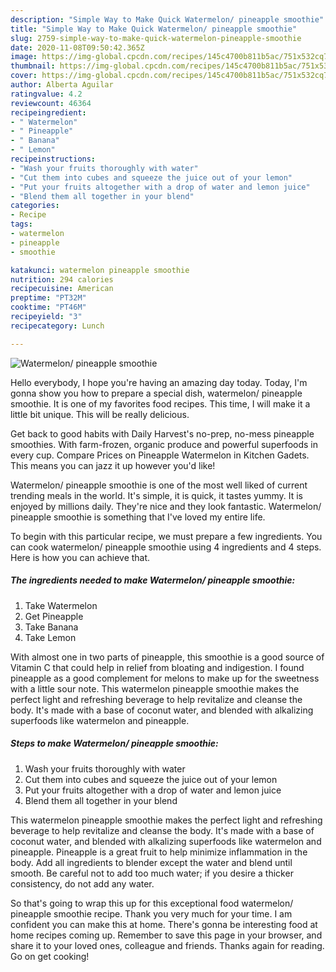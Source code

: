 ```yaml
---
description: "Simple Way to Make Quick Watermelon/ pineapple smoothie"
title: "Simple Way to Make Quick Watermelon/ pineapple smoothie"
slug: 2759-simple-way-to-make-quick-watermelon-pineapple-smoothie
date: 2020-11-08T09:50:42.365Z
image: https://img-global.cpcdn.com/recipes/145c4700b811b5ac/751x532cq70/watermelon-pineapple-smoothie-recipe-main-photo.jpg
thumbnail: https://img-global.cpcdn.com/recipes/145c4700b811b5ac/751x532cq70/watermelon-pineapple-smoothie-recipe-main-photo.jpg
cover: https://img-global.cpcdn.com/recipes/145c4700b811b5ac/751x532cq70/watermelon-pineapple-smoothie-recipe-main-photo.jpg
author: Alberta Aguilar
ratingvalue: 4.2
reviewcount: 46364
recipeingredient:
- " Watermelon"
- " Pineapple"
- " Banana"
- " Lemon"
recipeinstructions:
- "Wash your fruits thoroughly with water"
- "Cut them into cubes and squeeze the juice out of your lemon"
- "Put your fruits altogether with a drop of water and lemon juice"
- "Blend them all together in your blend"
categories:
- Recipe
tags:
- watermelon
- pineapple
- smoothie

katakunci: watermelon pineapple smoothie 
nutrition: 294 calories
recipecuisine: American
preptime: "PT32M"
cooktime: "PT46M"
recipeyield: "3"
recipecategory: Lunch

---
```



![Watermelon/ pineapple smoothie](https://img-global.cpcdn.com/recipes/145c4700b811b5ac/751x532cq70/watermelon-pineapple-smoothie-recipe-main-photo.jpg)

Hello everybody, I hope you're having an amazing day today. Today, I'm gonna show you how to prepare a special dish, watermelon/ pineapple smoothie. It is one of my favorites food recipes. This time, I will make it a little bit unique. This will be really delicious.

Get back to good habits with Daily Harvest&#39;s no-prep, no-mess pineapple smoothies. With farm-frozen, organic produce and powerful superfoods in every cup. Compare Prices on Pineapple Watermelon in Kitchen Gadets. This means you can jazz it up however you&#39;d like!

Watermelon/ pineapple smoothie is one of the most well liked of current trending meals in the world. It's simple, it is quick, it tastes yummy. It is enjoyed by millions daily. They're nice and they look fantastic. Watermelon/ pineapple smoothie is something that I've loved my entire life.


To begin with this particular recipe, we must prepare a few ingredients. You can cook watermelon/ pineapple smoothie using 4 ingredients and 4 steps. Here is how you can achieve that.

<!--inarticleads1-->

##### The ingredients needed to make Watermelon/ pineapple smoothie:

1. Take  Watermelon
1. Get  Pineapple
1. Take  Banana
1. Take  Lemon


With almost one in two parts of pineapple, this smoothie is a good source of Vitamin C that could help in relief from bloating and indigestion. I found pineapple as a good complement for melons to make up for the sweetness with a little sour note. This watermelon pineapple smoothie makes the perfect light and refreshing beverage to help revitalize and cleanse the body. It&#39;s made with a base of coconut water, and blended with alkalizing superfoods like watermelon and pineapple. 

<!--inarticleads2-->

##### Steps to make Watermelon/ pineapple smoothie:

1. Wash your fruits thoroughly with water
1. Cut them into cubes and squeeze the juice out of your lemon
1. Put your fruits altogether with a drop of water and lemon juice
1. Blend them all together in your blend


This watermelon pineapple smoothie makes the perfect light and refreshing beverage to help revitalize and cleanse the body. It&#39;s made with a base of coconut water, and blended with alkalizing superfoods like watermelon and pineapple. Pineapple is a great fruit to help minimize inflammation in the body. Add all ingredients to blender except the water and blend until smooth. Be careful not to add too much water; if you desire a thicker consistency, do not add any water. 

So that's going to wrap this up for this exceptional food watermelon/ pineapple smoothie recipe. Thank you very much for your time. I am confident you can make this at home. There's gonna be interesting food at home recipes coming up. Remember to save this page in your browser, and share it to your loved ones, colleague and friends. Thanks again for reading. Go on get cooking!
